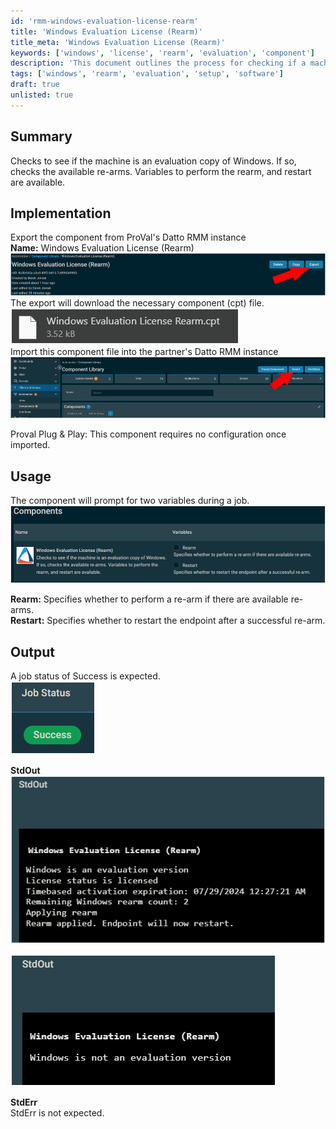 ```yaml
---
id: 'rmm-windows-evaluation-license-rearm'
title: 'Windows Evaluation License (Rearm)'
title_meta: 'Windows Evaluation License (Rearm)'
keywords: ['windows', 'license', 'rearm', 'evaluation', 'component']
description: 'This document outlines the process for checking if a machine is running an evaluation copy of Windows, verifying available re-arms, and executing a rearm if necessary. It includes implementation steps for exporting and importing the component in Datto RMM, usage instructions, and expected output.'
tags: ['windows', 'rearm', 'evaluation', 'setup', 'software']
draft: true
unlisted: true
---
```

## Summary

Checks to see if the machine is an evaluation copy of Windows. If so, checks the available re-arms. Variables to perform the rearm, and restart are available.

## Implementation

Export the component from ProVal's Datto RMM instance  
**Name:** Windows Evaluation License (Rearm)  
![Image 1](../../static/img/EPM---Windows-Configuration---Component---Windows-Evaluation-License-(Rearm)/image_1.png)  
The export will download the necessary component (cpt) file.  
![Image 2](../../static/img/EPM---Windows-Configuration---Component---Windows-Evaluation-License-(Rearm)/image_2.png)  
Import this component file into the partner's Datto RMM instance  
![Image 3](../../static/img/EPM---Windows-Configuration---Component---Windows-Evaluation-License-(Rearm)/image_3.png)  

Proval Plug & Play: This component requires no configuration once imported.

## Usage

The component will prompt for two variables during a job.  
![Image 4](../../static/img/EPM---Windows-Configuration---Component---Windows-Evaluation-License-(Rearm)/image_4.png)  

**Rearm:** Specifies whether to perform a re-arm if there are available re-arms.  
**Restart:** Specifies whether to restart the endpoint after a successful re-arm.

## Output

A job status of Success is expected.  
![Image 5](../../static/img/EPM---Windows-Configuration---Component---Windows-Evaluation-License-(Rearm)/image_5.png)  

**StdOut**  
![Image 6](../../static/img/EPM---Windows-Configuration---Component---Windows-Evaluation-License-(Rearm)/image_6.png)  

![Image 7](../../static/img/EPM---Windows-Configuration---Component---Windows-Evaluation-License-(Rearm)/image_7.png)  

**StdErr**  
StdErr is not expected.




